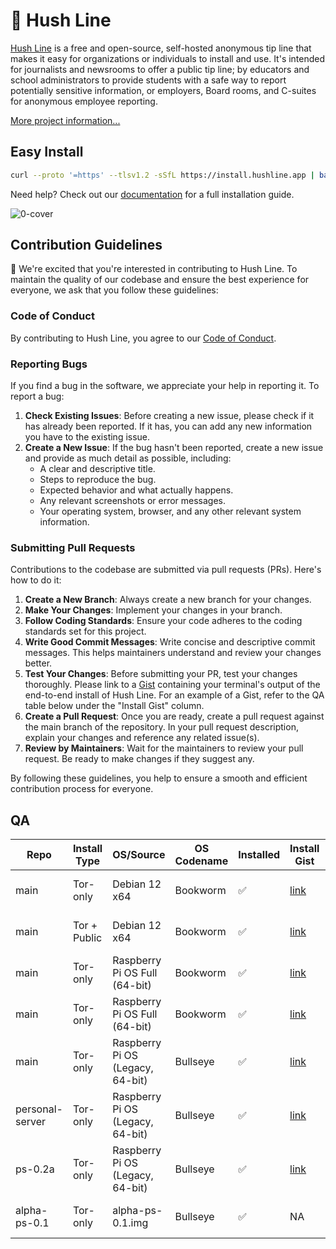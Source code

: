 # 🤫 Hush Line

[Hush Line](https://hushline.app) is a free and open-source, self-hosted anonymous tip line that makes it easy for organizations or individuals to install and use. It's intended for journalists and newsrooms to offer a public tip line; by educators and school administrators to provide students with a safe way to report potentially sensitive information, or employers, Board rooms, and C-suites for anonymous employee reporting.

[More project information...](https://github.com/scidsg/project-info/tree/main/hush-line)

## Easy Install

```bash
curl --proto '=https' --tlsv1.2 -sSfL https://install.hushline.app | bash
```

Need help? Check out our [documentation](https://scidsg.github.io/hushline-docs/book/intro.html) for a full installation guide.

![0-cover](https://github.com/scidsg/hushline/assets/28545431/771b1e4d-2404-4d58-b395-7f4a4cfb6913) 

## Contribution Guidelines

🙌 We're excited that you're interested in contributing to Hush Line. To maintain the quality of our codebase and ensure the best experience for everyone, we ask that you follow these guidelines:

### Code of Conduct

By contributing to Hush Line, you agree to our [Code of Conduct](https://github.com/scidsg/business-resources/blob/main/Policies%20%26%20Procedures/Code%20of%20Conduct.md).

### Reporting Bugs

If you find a bug in the software, we appreciate your help in reporting it. To report a bug:

1. **Check Existing Issues**: Before creating a new issue, please check if it has already been reported. If it has, you can add any new information you have to the existing issue.
2. **Create a New Issue**: If the bug hasn't been reported, create a new issue and provide as much detail as possible, including:
   - A clear and descriptive title.
   - Steps to reproduce the bug.
   - Expected behavior and what actually happens.
   - Any relevant screenshots or error messages.
   - Your operating system, browser, and any other relevant system information.

### Submitting Pull Requests

Contributions to the codebase are submitted via pull requests (PRs). Here's how to do it:

1. **Create a New Branch**: Always create a new branch for your changes.
2. **Make Your Changes**: Implement your changes in your branch.
3. **Follow Coding Standards**: Ensure your code adheres to the coding standards set for this project.
4. **Write Good Commit Messages**: Write concise and descriptive commit messages. This helps maintainers understand and review your changes better.
5. **Test Your Changes**: Before submitting your PR, test your changes thoroughly. Please link to a [Gist](https://gist.github.com) containing your terminal's output of the end-to-end install of Hush Line. For an example of a Gist, refer to the QA table below under the "Install Gist" column.
6. **Create a Pull Request**: Once you are ready, create a pull request against the main branch of the repository. In your pull request description, explain your changes and reference any related issue(s).
7. **Review by Maintainers**: Wait for the maintainers to review your pull request. Be ready to make changes if they suggest any.

By following these guidelines, you help to ensure a smooth and efficient contribution process for everyone.

## QA

| Repo           | Install Type | OS/Source                        | OS Codename  | Installed | Install Gist                           | Display Working | Display Version | Confirmation Email | Home | Info Page | Message Sent | Message Received | Message Decrypted | Close Button | Host          | Auditor | Date        | Commit Hash
|----------------|--------------|----------------------------------|-----------|-----------|---------------------------------------|-----------------|-----------------|--------------------|------|-----------|--------------|------------------|-------------------|--------------|---------------|---------|-------------|--------|
| main           | Tor-only     | Debian 12 x64                    |Bookworm   | ✅         | [link](https://gist.github.com/glenn-sorrentino/cc13f7d0cfd5aefb203362ddc5834f9c)  | NA              | NA              | ✅                  | ✅    | ✅         | ✅            | ✅                | ✅                 | ✅            | Digital Ocean | Glenn   | Nov-07-2023 | [08155d0](https://github.com/scidsg/hushline/commit/08155d07d582e44fc12617afdba9e3c95cacdc51)
| main           | Tor + Public | Debian 12 x64                    |Bookworm   | ✅         | [link](https://gist.github.com/glenn-sorrentino/ebd7379566c330ab85000b868e4fb9bb)  | NA              | NA              | ✅                  | ✅    | ✅         | ✅            | ✅                | ✅                 | ✅            | Digital Ocean      | Glenn   | Nov-07-2023 | [08155d0](https://github.com/scidsg/hushline/commit/08155d07d582e44fc12617afdba9e3c95cacdc51)
| main           | Tor-only     | Raspberry Pi OS Full (64-bit)    |Bookworm   | ✅         | [link](https://gist.github.com/glenn-sorrentino/2855a078d775f92f11b21876b61b8699)  | NA              | NA              | ✅                  | ✅    | ✅         | ✅            | ✅                | ✅                 | ✅            | Pi 5 4GB | Glenn   | Nov-13-2023 | [08155d0](https://github.com/scidsg/hushline/commit/08155d07d582e44fc12617afdba9e3c95cacdc51)
| main           | Tor-only     | Raspberry Pi OS Full (64-bit)    |Bookworm   | ✅         | [link](https://gist.github.com/glenn-sorrentino/c144d92346095682539a0735eebb06e7)  | NA              | NA              | ✅                  | ✅    | ✅         | ✅            | ✅                | ✅                 | ✅            | Pi 4 4GB | Glenn   | Nov-08-2023 | [08155d0](https://github.com/scidsg/hushline/commit/08155d07d582e44fc12617afdba9e3c95cacdc51)
| main           | Tor-only     | Raspberry Pi OS (Legacy, 64-bit) |Bullseye   | ✅         | [link](https://gist.github.com/glenn-sorrentino/6e5fd237c02a916c6f4aa236f5a362d9)  | NA              | NA              | ✅                  | ✅    | ✅         | ✅            | ✅                | ✅                 | ✅            | Pi 4 4GB | Glenn   | Oct-25-2023 | [984ad9c](https://github.com/scidsg/hushline/tree/984ad9c86b547ccd2af3dac124f9294f4d1e1c4b)
| personal-server| Tor-only     | Raspberry Pi OS (Legacy, 64-bit) |Bullseye   | ✅         | [link](https://gist.github.com/glenn-sorrentino/3de2a2ea11b0228f4892907514b0ac4c)  | ✅              | 2.2             | ✅                  | ✅    | ✅         | ✅            | ✅                | ✅                 | ✅            | Pi 4 4GB      | Glenn   | Oct-25-2023 | [984ad9c](https://github.com/scidsg/hushline/tree/984ad9c86b547ccd2af3dac124f9294f4d1e1c4b)
| ps-0.2a   | Tor-only     | Raspberry Pi OS (Legacy, 64-bit)      |Bullseye   | ✅         |  [link](https://gist.github.com/glenn-sorrentino/dfe7650d23d4666507ea4e778d1da0e8)        | ✅              | 2.2             | ✅                  | ✅    | ✅         | ✅            | ✅                | ✅                 | ✅            | Pi 4 4GB      | Glenn   | Nov-6-2023 | [e2e826c](https://github.com/scidsg/hushline/tree/e2e826c71de73f785f4530982e222cbbbc800dd4)
| alpha-ps-0.1   | Tor-only     | alpha-ps-0.1.img                 |Bullseye   | ✅         |  NA                                     | ✅              | 2.2             | ✅                  | ✅    | ✅         | ✅            | ✅                | ✅                 | ✅            | Pi 4 4GB      | Glenn   | Oct-25-2023 | [984ad9c](https://github.com/scidsg/hushline/tree/984ad9c86b547ccd2af3dac124f9294f4d1e1c4b)
